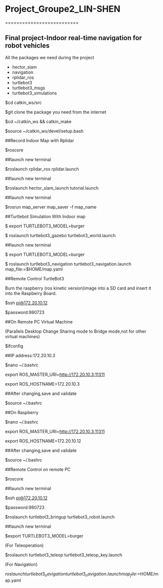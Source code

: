 # Project_Groupe2_LIN-SHEN
==========================

Final project-Indoor real-time navigation for robot vehicles  
------------------------------------------------------------  

All the packages we need during the project

- hector_slam
- navigation
- rplidar_ros
- turtlebot3
- turtlebot3_msgs
- turtlebot3_simulations  

$cd catkin_ws/src

$git clone the package you need from the internet  

$cd ~/catkin_ws && catkin_make  

$source ~/catkin_ws/devel/setup.bash  

##Record Indoor Map with Rplidar  

$roscore  

##launch new terminal  

$roslaunch rplidar_ros rplidar.launch  

##launch new terminal  

$roslaunch hector_slam_launch tutorial.launch  

##launch new terminal  

$rosrun map_server map_saver -f  map_name  

##Turtlebot Simulation With Indoor map  

$ export TURTLEBOT3_MODEL=burger  

$ roslaunch turtlebot3_gazebo turtlebot3_world.launch  

##launch new terminal  

$ export TURTLEBOT3_MODEL=burger  

$ roslaunch turtlebot3_navigation turtlebot3_navigation.launch map_file:=$HOME/map.yaml  

##Remote Control TurtleBot3  

Burn the raspberry (ros kinetic version)image into a SD card and insert it into the Raspberry Board.  

$ssh pi@172.20.10.12  

$password:980723  

##On Remote PC Virtual Machine  

(Parallels Desktop Change Sharing mode to Bridge mode,not for other virtual machines)  

$ifconfig  

##IP address:172.20.10.3  

$nano ~/.bashrc  

export ROS_MASTER_URI=http://172.20.10.3:11311  

export ROS_HOSTNAME=172.20.10.3  

##After changing,save and validate  

$source ~/.bashrc  

##On Raspberry  

$nano ~/.bashrc  

export ROS_MASTER_URI=http://172.20.10.3:11311  

export ROS_HOSTNAME=172.20.10.12  

##After changing,save and validate  

$source ~/.bashrc  

##Remote Control on remote PC  

$roscore  

##launch new terminal  

$ssh pi@172.20.10.12  

$password:980723  

$roslaunch turtlebot3_bringup turtlebot3_robot.launch  

##launch new terminal  

$export TURTLEBOT3_MODEL=burger  

(For Teleoperation)  

$roslaunch turtlebot3_teleop turtlebot3_teleop_key.launch  

(For Navigation)  

$roslaunch turtlebot3_navigation turtlebot3_navigation.launch map_file:=$HOME/map.yaml  
